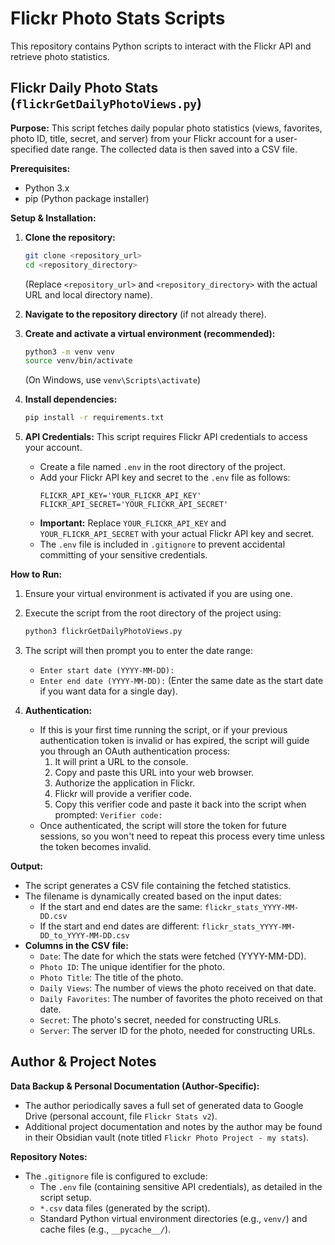 # Flickr Photo Stats Scripts

This repository contains Python scripts to interact with the Flickr API and retrieve photo statistics.

## Flickr Daily Photo Stats (`flickrGetDailyPhotoViews.py`)

**Purpose:**
This script fetches daily popular photo statistics (views, favorites, photo ID, title, secret, and server) from your Flickr account for a user-specified date range. The collected data is then saved into a CSV file.

**Prerequisites:**
*   Python 3.x
*   pip (Python package installer)

**Setup & Installation:**
1.  **Clone the repository:**
    ```bash
    git clone <repository_url> 
    cd <repository_directory>
    ```
    (Replace `<repository_url>` and `<repository_directory>` with the actual URL and local directory name).

2.  **Navigate to the repository directory** (if not already there).

3.  **Create and activate a virtual environment (recommended):**
    ```bash
    python3 -m venv venv
    source venv/bin/activate 
    ```
    (On Windows, use `venv\Scripts\activate`)

4.  **Install dependencies:**
    ```bash
    pip install -r requirements.txt
    ```

5.  **API Credentials:**
    This script requires Flickr API credentials to access your account.
    *   Create a file named `.env` in the root directory of the project.
    *   Add your Flickr API key and secret to the `.env` file as follows:
        ```env
        FLICKR_API_KEY='YOUR_FLICKR_API_KEY'
        FLICKR_API_SECRET='YOUR_FLICKR_API_SECRET'
        ```
    *   **Important:** Replace `YOUR_FLICKR_API_KEY` and `YOUR_FLICKR_API_SECRET` with your actual Flickr API key and secret.
    *   The `.env` file is included in `.gitignore` to prevent accidental committing of your sensitive credentials.

**How to Run:**
1.  Ensure your virtual environment is activated if you are using one.
2.  Execute the script from the root directory of the project using:
    ```bash
    python3 flickrGetDailyPhotoViews.py
    ```
3.  The script will then prompt you to enter the date range:
    *   `Enter start date (YYYY-MM-DD):`
    *   `Enter end date (YYYY-MM-DD):` (Enter the same date as the start date if you want data for a single day).

4.  **Authentication:**
    *   If this is your first time running the script, or if your previous authentication token is invalid or has expired, the script will guide you through an OAuth authentication process:
        1.  It will print a URL to the console.
        2.  Copy and paste this URL into your web browser.
        3.  Authorize the application in Flickr.
        4.  Flickr will provide a verifier code.
        5.  Copy this verifier code and paste it back into the script when prompted: `Verifier code:`
    *   Once authenticated, the script will store the token for future sessions, so you won't need to repeat this process every time unless the token becomes invalid.

**Output:**
*   The script generates a CSV file containing the fetched statistics.
*   The filename is dynamically created based on the input dates:
    *   If the start and end dates are the same: `flickr_stats_YYYY-MM-DD.csv`
    *   If the start and end dates are different: `flickr_stats_YYYY-MM-DD_to_YYYY-MM-DD.csv`
*   **Columns in the CSV file:**
    *   `Date`: The date for which the stats were fetched (YYYY-MM-DD).
    *   `Photo ID`: The unique identifier for the photo.
    *   `Photo Title`: The title of the photo.
    *   `Daily Views`: The number of views the photo received on that date.
    *   `Daily Favorites`: The number of favorites the photo received on that date.
    *   `Secret`: The photo's secret, needed for constructing URLs.
    *   `Server`: The server ID for the photo, needed for constructing URLs.

## Author & Project Notes

**Data Backup & Personal Documentation (Author-Specific):**
*   The author periodically saves a full set of generated data to Google Drive (personal account, file `Flickr Stats v2`).
*   Additional project documentation and notes by the author may be found in their Obsidian vault (note titled `Flickr Photo Project - my stats`).

**Repository Notes:**
*   The `.gitignore` file is configured to exclude:
    *   The `.env` file (containing sensitive API credentials), as detailed in the script setup.
    *   `*.csv` data files (generated by the script).
    *   Standard Python virtual environment directories (e.g., `venv/`) and cache files (e.g., `__pycache__/`).